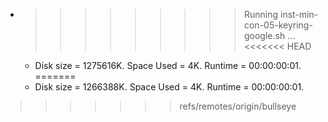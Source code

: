 * >>>>>>>>> Running inst-min-con-05-keyring-google.sh ...
<<<<<<< HEAD
  * Disk size = 1275616K. Space Used = 4K. Runtime = 00:00:00:01.
=======
  * Disk size = 1266388K. Space Used = 4K. Runtime = 00:00:00:01.
>>>>>>> refs/remotes/origin/bullseye
